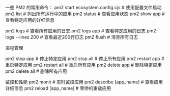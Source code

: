 一些 PM2 的常用命令：
pm2 start ecosystem.config.cjs  # 使用配置文件启动
pm2 list                      # 列出所有运行中的应用
pm2 status                    # 查看应用状态
pm2 show app           # 查看特定应用的详细信息

pm2 logs                      # 查看所有应用的日志
pm2 logs app           # 查看特定应用的日志
pm2 logs --lines 200          # 查看最近200行日志
pm2 flush                     # 清空所有日志

进程管理

pm2 stop app           # 停止特定应用
pm2 stop all                  # 停止所有应用
pm2 restart app        # 重启特定应用
pm2 restart all               # 重启所有应用
pm2 delete app         # 删除特定应用
pm2 delete all                # 删除所有应用


监控和性能
pm2 monit                     # 实时监控应用
pm2 describe [app_name]       # 查看应用详细信息
pm2 reload [app_name]         # 零停机重载应用